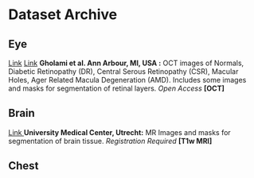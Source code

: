 # Dataset Archive

## Eye

[Link](https://dataverse.scholarsportal.info/dataverse/OCTID) [Link](https://www.openicpsr.org/openicpsr/project/108503/version/V1/view) **Gholami et al. Ann Arbour, MI, USA :** OCT images of Normals, Diabetic Retinopathy (DR), Central Serous Retinopathy (CSR), Macular Holes, Ager Related Macula Degeneration (AMD). Includes some images and masks for segmentation of retinal layers. *Open Access* **[OCT]**

## Brain

[Link ](https://mrbrains13.isi.uu.nl/) **University Medical Center, Utrecht:** MR Images and masks for segmentation of brain tissue. *Registration Required* **[T1w MRI]**

## Chest
